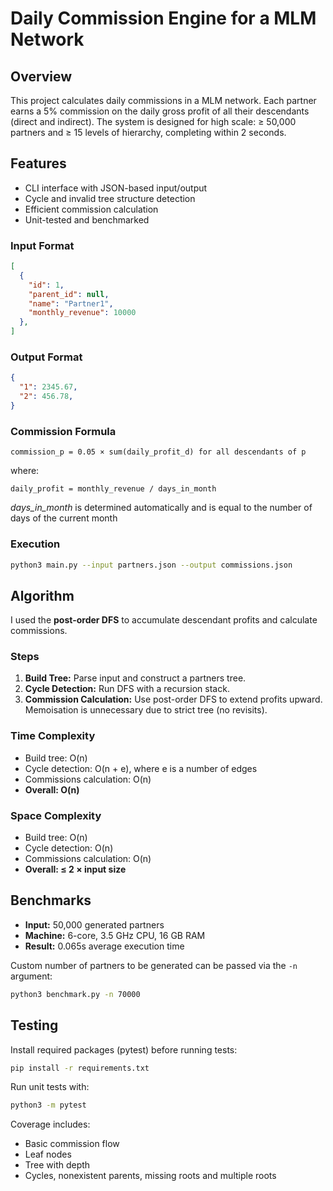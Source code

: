 # Daily Commission Engine for a MLM Network

## Overview

This project calculates daily commissions in a MLM network. Each partner earns a 5% commission on the daily gross profit of all their descendants (direct and indirect). The system is designed for high scale: ≥ 50,000 partners and ≥ 15 levels of hierarchy, completing within 2 seconds.

## Features

* CLI interface with JSON-based input/output
* Cycle and invalid tree structure detection
* Efficient commission calculation
* Unit-tested and benchmarked

### Input Format

```json
[
  {
    "id": 1,
    "parent_id": null,
    "name": "Partner1",
    "monthly_revenue": 10000
  },
]
```

### Output Format

```json
{
  "1": 2345.67,
  "2": 456.78,
}
```

### Commission Formula

```
commission_p = 0.05 × sum(daily_profit_d) for all descendants of p
```

where:

```
daily_profit = monthly_revenue / days_in_month
```

_days_in_month_ is determined automatically and is equal to the number of days of the current month

### Execution

```bash
python3 main.py --input partners.json --output commissions.json
```

## Algorithm

I used the **post-order DFS** to accumulate descendant profits and calculate commissions.

### Steps

1. **Build Tree:** Parse input and construct a partners tree.
2. **Cycle Detection:** Run DFS with a recursion stack.
3. **Commission Calculation:** Use post-order DFS to extend profits upward. Memoisation is unnecessary due to strict tree (no revisits).

### Time Complexity

* Build tree: O(n)
* Cycle detection: O(n + e), where e is a number of edges
* Commissions calculation: O(n)
* **Overall: O(n)**

### Space Complexity

* Build tree: O(n)
* Cycle detection: O(n)
* Commissions calculation: O(n)
* **Overall: ≤ 2 × input size**

## Benchmarks

* **Input:** 50,000 generated partners
* **Machine:** 6-core, 3.5 GHz CPU, 16 GB RAM
* **Result:** 0.065s average execution time

Custom number of partners to be generated can be passed via the ```-n``` argument:

```bash
python3 benchmark.py -n 70000
```

## Testing

Install required packages (pytest) before running tests:

```bash
pip install -r requirements.txt 
```

Run unit tests with:

```bash
python3 -m pytest
```

Coverage includes:

* Basic commission flow
* Leaf nodes
* Tree with depth
* Cycles, nonexistent parents, missing roots and multiple roots
